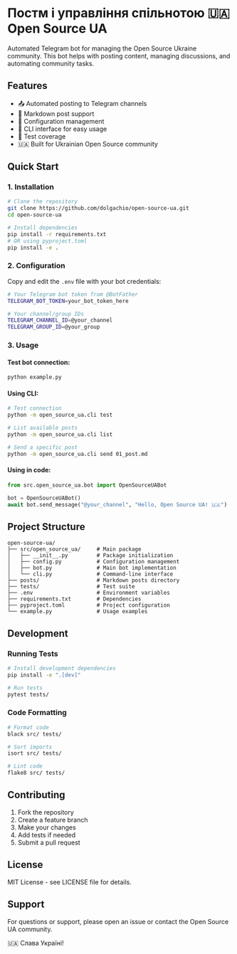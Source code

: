 # Постм і управління спільнотою 🇺🇦 Open Source UA

Automated Telegram bot for managing the Open Source Ukraine community. This bot helps with posting content, managing discussions, and automating community tasks.

## Features

- 📤 Automated posting to Telegram channels
- 📝 Markdown post support
- 🔧 Configuration management
- 🚀 CLI interface for easy usage
- 🧪 Test coverage
- 🇺🇦 Built for Ukrainian Open Source community

## Quick Start

### 1. Installation

```bash
# Clone the repository
git clone https://github.com/dolgachio/open-source-ua.git
cd open-source-ua

# Install dependencies
pip install -r requirements.txt
# OR using pyproject.toml
pip install -e .
```

### 2. Configuration

Copy and edit the `.env` file with your bot credentials:

```bash
# Your Telegram bot token from @BotFather
TELEGRAM_BOT_TOKEN=your_bot_token_here

# Your channel/group IDs
TELEGRAM_CHANNEL_ID=@your_channel
TELEGRAM_GROUP_ID=@your_group
```

### 3. Usage

#### Test bot connection:
```bash
python example.py
```

#### Using CLI:
```bash
# Test connection
python -m open_source_ua.cli test

# List available posts
python -m open_source_ua.cli list

# Send a specific post
python -m open_source_ua.cli send 01_post.md
```

#### Using in code:
```python
from src.open_source_ua.bot import OpenSourceUABot

bot = OpenSourceUABot()
await bot.send_message("@your_channel", "Hello, Open Source UA! 🇺🇦")
```

## Project Structure

```
open-source-ua/
├── src/open_source_ua/     # Main package
│   ├── __init__.py         # Package initialization
│   ├── config.py           # Configuration management
│   ├── bot.py              # Main bot implementation
│   └── cli.py              # Command-line interface
├── posts/                  # Markdown posts directory
├── tests/                  # Test suite
├── .env                    # Environment variables
├── requirements.txt        # Dependencies
├── pyproject.toml          # Project configuration
└── example.py              # Usage examples
```

## Development

### Running Tests
```bash
# Install development dependencies
pip install -e ".[dev]"

# Run tests
pytest tests/
```

### Code Formatting
```bash
# Format code
black src/ tests/

# Sort imports
isort src/ tests/

# Lint code
flake8 src/ tests/
```

## Contributing

1. Fork the repository
2. Create a feature branch
3. Make your changes
4. Add tests if needed
5. Submit a pull request

## License

MIT License - see LICENSE file for details.

## Support

For questions or support, please open an issue or contact the Open Source UA community.

🇺🇦 Слава Україні!